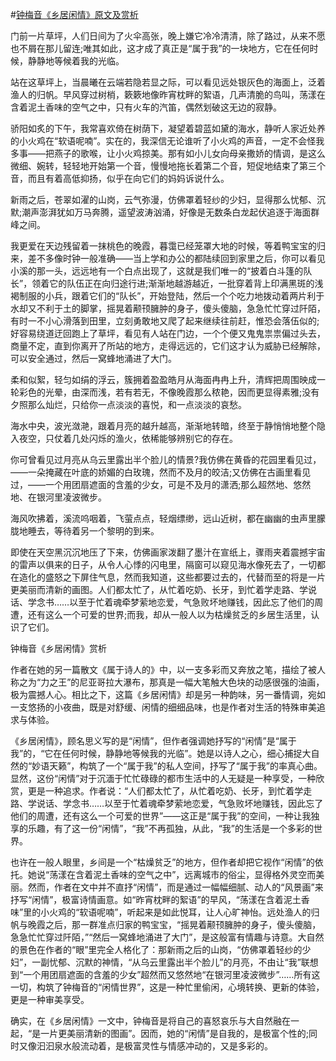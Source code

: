 #[钟梅音《乡居闲情》原文及赏析](https://www.vrrw.net/wx/8750.html)

门前一片草坪，人们日间为了火伞高张，晚上嫌它冷冷清清，除了路过，从来不愿也不屑在那儿留连;唯其如此，这才成了真正是“属于我”的一块地方，它在任何时候，静静地等候着我的光临。

站在这草坪上，当晨曦在云端若隐若显之际，可以看见远处银灰色的海面上，泛着渔人的归帆。早风穿过树梢，簌簌地像昨宵枕畔的絮语，几声清脆的鸟叫，荡漾在含着泥土香味的空气之中，只有火车的汽笛，偶然划破这无边的寂静。

骄阳如炙的下午，我常喜欢倚在树荫下，凝望着碧蓝如黛的海水，静听人家近处养的小火鸡在“软语呢喃”。实在的，我深信无论谁听了小火鸡的声音，一定不会怪我多事——把燕子的歌喉，让小火鸡掠美。那有如小儿女向母亲撒娇的情调，是这么微细、婉转，轻轻地开始第一个音，慢慢地拖长着第二个音，短促地结束了第三个音，而且有着高低抑扬，似乎在向它们的妈妈诉说什么。

新雨之后，苍翠如濯的山岗，云气弥漫，仿佛罩着轻纱的少妇，显得那么忧郁、沉默;潮声澎湃犹如万马奔腾，遥望波涛汹涌，好像是无数条白龙起伏追逐于海面群峰之间。



我更爱在天边残留着一抹桃色的晚霞，暮霭已经笼罩大地的时候，等着鸭宝宝的归来，差不多像时钟一般准确——当上学和办公的都陆续回到家里之后，你可以看见小溪的那一头，远远地有一个白点出现了，这就是我们唯一的“披着白斗篷的队长”，领着它的队伍正在向归途行进;渐渐地越游越近，一批穿着背上印满黑斑的浅褐制服的小兵，跟着它们的“队长”，开始登陆，然后一个个吃力地拨动着两片利于水却又不利于土的脚掌，摇晃着颟顸臃肿的身子，傻头傻脑，急急忙忙穿过阡陌，有时一不小心滑落到田里，立刻勇敢地又爬了起来继续往前赶，惟恐会落伍似的;好容易绕道迂回跑上了草坪，看见有人站在门边，一个个便又鬼鬼祟祟偏过头去，商量不定，直到你离开了所站的地方，走得远远的，它们这才认为威胁已经解除，可以安全通过，然后一窝蜂地涌进了大门。

柔和似絮，轻匀如绢的浮云，簇拥着盈盈皓月从海面冉冉上升，清辉把周围映成一轮彩色的光晕，由深而浅，若有若无，不像晚霞那么秾艳，因而更显得素雅;没有夕照那么灿烂，只给你一点淡淡的喜悦，和一点淡淡的哀愁。

海水中央，波光潋滟，跟着月亮的越升越高，渐渐地转暗，终至于静悄悄地整个隐入夜空，只仗着几处闪烁的渔火，依稀能够辨别它的存在。

你可曾看见过月亮从乌云里露出半个脸儿的情景?我仿佛在黄昏的花园里看见过，——一朵掩藏在叶底的娇媚的白玫瑰，然而不及月的皎洁;又仿佛在古画里看见过，——一个用团扇遮面的含羞的少女，可是不及月的潇洒;那么超然地、悠然地、在银河里凌波微步。

海风吹拂着，溪流呜咽着，飞萤点点，轻烟缥缈，远山近树，都在幽幽的虫声里朦胧地睡去，等待着另一个黎明的到来。

即使在天空黑沉沉地压了下来，仿佛画家泼翻了墨汁在宣纸上，骤雨夹着震撼宇宙的雷声以俱来的日子，从令人心悸的闪电里，隔窗可以窥见海水像死去了，一切都在造化的盛怒之下屏住气息，然而我知道，这些都要过去的，代替而至的将是一片更美丽而清新的画图。人们都太忙了，从忙着吃奶、长牙，到忙着学走路、学说话、学念书……以至于忙着魂牵梦萦地恋爱，气急败坏地赚钱，因此忘了他们的周遭，还有这么一个可爱的世界;而我，却从一般人以为枯燥贫乏的乡居生活里，认识了它们。

钟梅音《乡居闲情》赏析

作者在她的另一篇散文《属于诗人的》中，以一支多彩而又奔放之笔，描绘了被人称之为“力之王”的尼亚哥拉大瀑布，那真是一幅大笔触大色块的动感很强的油画，极为震撼人心。相比之下，这篇《乡居闲情》却是另一种韵味，另一番情调，宛如一支悠扬的小夜曲，既是对舒缓、闲情的细细品味，也是作者对生活的特殊审美追求与体验。

《乡居闲情》，顾名思义写的是“闲情”，但作者强调她抒写的“闲情”是“属于我”的，“它在任何时候，静静地等候我的光临”。她是以诗人之心，细心捕捉大自然的“妙语天籁”，构筑了一个“属于我”的私人空间，抒写了“属于我”的率真心曲。显然，这份“闲情”对于沉湎于忙忙碌碌的都市生活中的人无疑是一种享受，一种欣赏，更是一种追求。作者说：“人们都太忙了，从忙着吃奶、长牙，到忙着学走路、学说话、学念书……以至于忙着魂牵梦萦地恋爱，气急败坏地赚钱，因此忘了他们的周遭，还有这么一个可爱的世界”——这正是“属于我”的空间，一种让我独享的乐趣，有了这一份“闲情”，“我”不再孤独，从此，“我”的生活是一个多彩的世界。

也许在一般人眼里，乡间是一个“枯燥贫乏”的地方，但作者却把它视作“闲情”的依托。她说“荡漾在含着泥土香味的空气之中”，远离城市的俗尘，显得格外灵空而美丽。然而，作者在文中并不直抒“闲情”，而是通过一幅幅细腻、动人的“风景画”来抒写“闲情”，极富诗情画意。如“昨宵枕畔的絮语”的早风，“荡漾在含着泥土香味”里的小火鸡的“软语呢喃”，听起来是如此悦耳，让人心旷神怡。远处渔人的归帆与晚霞之后，那一群准点归家的鸭宝宝，“摇晃着颟顸臃肿的身子，傻头傻脑，急急忙忙穿过阡陌，”“然后一窝蜂地涌进了大门”，是这般富有情趣与诗意。大自然的景色在作者的“眼”里完全人格化了：那新雨之后的山岗，“仿佛罩着轻纱的少妇”，一副忧郁、沉默的神情，“从乌云里露出半个脸儿”的月亮，不由让“我”联想到“一个用团扇遮面的含羞的少女”超然而又悠然地“在银河里凌波微步”……所有这一切，构筑了钟梅音的“闲情世界”，这是一种忙里偷闲，心境转换、更新的体验，更是一种审美享受。

确实，在《乡居闲情》一文中，钟梅音是将自己的喜怒哀乐与大自然融在一起，“是一片更美丽清新的图画”。因而，她的“闲情”是自我的，是极富个性的;同时又像汩汩泉水般流动着，是极富灵性与情感冲动的，又是多彩的。


